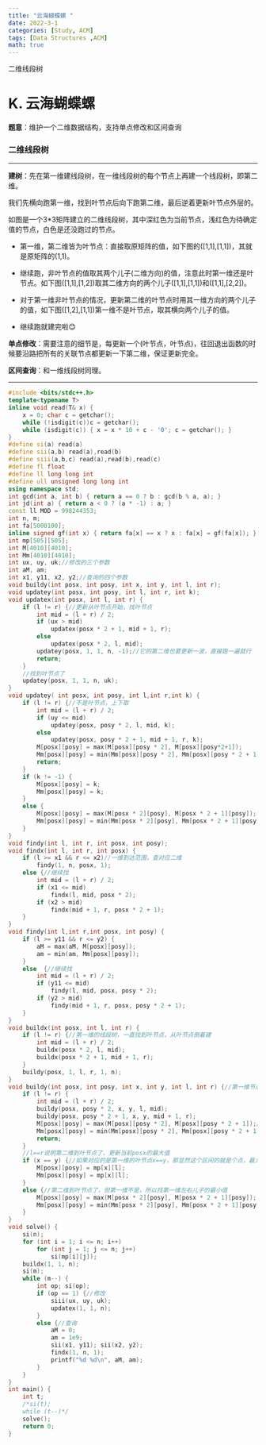 ```yaml
---
title: "云海蝴蝶螺 "
date: 2022-3-1
categories: [Study, ACM]
tags: [Data Structures ,ACM]
math: true
---
```


二维线段树

<!-- more -->

# K. 云海蝴蝶螺 

**题意**：维护一个二维数据结构，支持单点修改和区间查询

### 二维线段树

***

**建树**：先在第一维建线段树，在一维线段树的每个节点上再建一个线段树，即第二维。  

我们先横向跑第一维，找到叶节点后向下跑第二维，最后逆着更新叶节点外层的。

如图是一个3*3矩阵建立的二维线段树，其中深红色为当前节点，浅红色为待确定值的节点，白色是还没跑过的节点。

<!-- ![K2](C:\Users\张少禹\Desktop\暑假前\Data Structures\K.二维线段树\讲题\K2.png) -->

* 第一维，第二维皆为叶节点：直接取原矩阵的值，如下图的([1,1],[1,1])，其就是原矩阵的(1,1)。

  <!-- ![K6](C:\Users\张少禹\Desktop\暑假前\Data Structures\K.二维线段树\讲题\K6.png) -->

* 继续跑，非叶节点的值取其两个儿子(二维方向)的值，注意此时第一维还是叶节点。如下图([1,1],[1,2])取其二维方向的两个儿子([1,1],[1,1])和([1,1],[2,2])。

<!-- ![K7（2）](C:\Users\张少禹\Desktop\暑假前\Data Structures\K.二维线段树\讲题\K7（2）.png) -->

* 对于第一维非叶节点的情况，更新第二维的叶节点时用其一维方向的两个儿子的值，如下图([1,2],[1,1])第一维不是叶节点，取其横向两个儿子的值。

<!-- ![K13](C:\Users\张少禹\Desktop\暑假前\Data Structures\K.二维线段树\讲题\K13.png) -->

* 继续跑就建完啦:blush:

**单点修改**：需要注意的细节是，每更新一个(叶节点，叶节点)，往回退出函数的时候要沿路把所有的关联节点都更新一下第二维，保证更新完全。

**区间查询**：和一维线段树同理。

***

```c++
#include <bits/stdc++.h>
template<typename T>
inline void read(T& x) {
	x = 0; char c = getchar();
	while (!isdigit(c))c = getchar();
	while (isdigit(c)) { x = x * 10 + c - '0'; c = getchar(); }
}
#define si(a) read(a)
#define sii(a,b) read(a),read(b)
#define siii(a,b,c) read(a),read(b),read(c)
#define fl float
#define ll long long int
#define ull unsigned long long int
using namespace std;
int gcd(int a, int b) { return a == 0 ? b : gcd(b % a, a); }
int jd(int a) { return a < 0 ? (a * -1) : a; }
const ll MOD = 998244353;
int n, m;
int fa[5000100];
inline signed gf(int x) { return fa[x] == x ? x : fa[x] = gf(fa[x]); }
int mp[505][505];
int M[4010][4010];
int Mm[4010][4010];
int ux, uy, uk;//修改的三个参数
int aM, am;
int x1, y11, x2, y2;//查询的四个参数 
void buildy(int posx, int posy, int x, int y, int l, int r);
void updatey(int posx, int posy, int l, int r, int k);
void updatex(int posx, int l, int r) {
	if (l != r) {//更新从叶节点开始，找叶节点
		int mid = (l + r) / 2;
		if (ux > mid)
			updatex(posx * 2 + 1, mid + 1, r);
		else
			updatex(posx * 2, l, mid);
		updatey(posx, 1, 1, n, -1);//它的第二维也要更新一波，直接跑一遍就行
		return;
	}
	//找到叶节点了
	updatey(posx, 1, 1, n, uk);
}
void updatey( int posx, int posy, int l,int r,int k) {
	if (l != r) {//不是叶节点，上下取
		int mid = (l + r) / 2;
		if (uy <= mid)
			updatey(posx, posy * 2, l, mid, k);
		else
			updatey(posx, posy * 2 + 1, mid + 1, r, k);
		M[posx][posy] = max(M[posx][posy * 2], M[posx][posy*2+1]);
		Mm[posx][posy] = min(Mm[posx][posy * 2], Mm[posx][posy * 2 + 1]);
		return;
	}
	if (k != -1) {
		M[posx][posy] = k;
		Mm[posx][posy] = k;
	}
	else {
		M[posx][posy] = max(M[posx * 2][posy], M[posx * 2 + 1][posy]);
		Mm[posx][posy] = min(Mm[posx * 2][posy], Mm[posx * 2 + 1][posy]);
	}
}
void findy(int l, int r, int posx, int posy);
void findx(int l, int r, int posx) {
	if (l >= x1 && r <= x2)//一维到达范围，查对应二维
		findy(1, n, posx, 1);
	else {//继续找
		int mid = (l + r) / 2;
		if (x1 <= mid)
			findx(l, mid, posx * 2);
		if (x2 > mid)
			findx(mid + 1, r, posx * 2 + 1);
	}
}
void findy(int l,int r,int posx, int posy) {
	if (l >= y11 && r <= y2) {
		aM = max(aM, M[posx][posy]);
		am = min(am, Mm[posx][posy]);
	}
	else  {//继续找
		int mid = (l + r) / 2;
		if (y11 <= mid)
			findy(l, mid, posx, posy * 2);
		if (y2 > mid)
			findy(mid + 1, r, posx, posy * 2 + 1);
	}
}
void buildx(int posx, int l, int r) {
	if (l != r) {//第一维的线段树，一直找到叶节点，从叶节点倒着建
		int mid = (l + r) / 2;
		buildx(posx * 2, l, mid);
		buildx(posx * 2 + 1, mid + 1, r);
	}
	buildy(posx, 1, l, r, 1, n);
}
void buildy(int posx, int posy, int x, int y, int l, int r) {//第一维节点的x + 第二维线段树的坐标(y) + 处理第二维时对应第一维的区间左右坐标 + 第二维的l和r
	if (l != r) {
		int mid = (l + r) / 2;
		buildy(posx, posy * 2, x, y, l, mid);
		buildy(posx, posy * 2 + 1, x, y, mid + 1, r);
		M[posx][posy] = max(M[posx][posy * 2], M[posx][posy * 2 + 1]);//取第二维左右儿子的最大值
		Mm[posx][posy] = min(Mm[posx][posy * 2], Mm[posx][posy * 2 + 1]);
		return;
	}
	//l==r说明第二维到叶节点了，更新当前posx的最大值
	if (x == y) {//如果对应的是第一维的叶节点x==y，那显然这个区间的就是个点，最大值确定
		M[posx][posy] = mp[x][l];
		Mm[posx][posy] = mp[x][l];
	}
	else {//第二维到叶节点了，但第一维不是，所以找第一维左右儿子的最小值
		M[posx][posy] = max(M[posx * 2][posy], M[posx * 2 + 1][posy]);
		Mm[posx][posy] = min(Mm[posx * 2][posy], Mm[posx * 2 + 1][posy]);
	}
}
void solve() {
	si(n);
	for (int i = 1; i <= n; i++)
		for (int j = 1; j <= n; j++)
			si(mp[i][j]);
	buildx(1, 1, n);
	si(m);
	while (m--) {
		int op; si(op);
		if (op == 1) {//修改
			siii(ux, uy, uk);
			updatex(1, 1, n);
		}
		else {//查询
			aM = 0;
			am = 1e9;
			sii(x1, y11); sii(x2, y2);
			findx(1, n, 1);
			printf("%d %d\n", aM, am);
		}
	}
}
int main() {
	int t;
	/*si(t);
	while (t--)*/
	solve();
	return 0;
}
```

